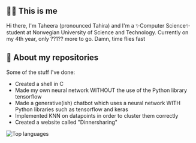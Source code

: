 ## 🙋🏽 This is me
Hi there, I'm Taheera (pronounced Tahira) and I'm a ✨Computer Science✨ student at Norwegian University of Science and Technology. Currently on my 4th year, only ??1?? more to go. Damn, time flies fast



## 🌝 About my repositories
Some of the stuff I've done:
- Created a shell in C
- Made my own neural network WITHOUT the use of the Python library tensorflow 
- Made a generative(ish) chatbot which uses a neural network WITH Python libraries such as tensorflow and keras
- Implemented KNN on datapoints in order to cluster them correctly
- Created a website called "Dinnersharing"

![Top languages](https://github-readme-stats.vercel.app/api/top-langs/?username=taheeraahmed)
